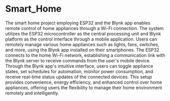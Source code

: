# Smart_Home
The smart home project employing ESP32 and the Blynk app enables remote control of home appliances through a Wi-Fi connection. The system utilizes the ESP32 microcontroller as the central processing unit and Blynk platform as the control interface through a mobile application. Users can remotely manage various home appliances such as lights, fans, switches, and more, using the Blynk app installed on their smartphones. The ESP32 connects to the home Wi-Fi network, establishing a communication link with the Blynk server to receive commands from the user's mobile device. Through the Blynk app's intuitive interface, users can toggle appliance states, set schedules for automation, monitor power consumption, and receive real-time status updates of the connected devices. This setup provides convenience, energy efficiency, and enhanced control over home appliances, offering users the flexibility to manage their home environment remotely and intelligently.

